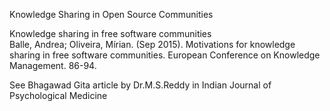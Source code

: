 Knowledge Sharing in Open Source Communities

Knowledge sharing in free software communities  
Balle, Andrea; Oliveira, Mírian. (Sep 2015). Motivations for knowledge sharing in free software communities. European Conference on Knowledge Management. 86-94.

See Bhagawad Gita article by Dr.M.S.Reddy in Indian Journal of Psychological Medicine
